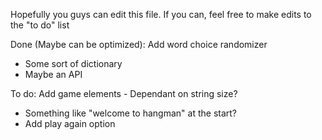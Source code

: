 Hopefully you guys can edit this file. If you can, feel free to make edits to the "to do" list

Done (Maybe can be optimized):
Add word choice randomizer
  - Some sort of dictionary
  - Maybe an API

To do:
Add game elements
    - Dependant on string size?
  - Something like "welcome to hangman" at the start?
  - Add play again option
